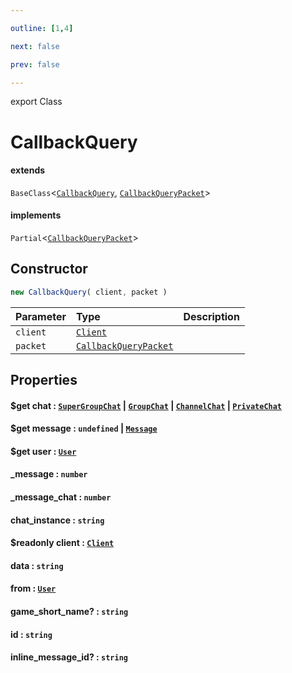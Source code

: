 ```yaml
---

outline: [1,4]

next: false

prev: false

---
```


export Class
# CallbackQuery
#### extends
 `BaseClass`\<[`CallbackQuery`](./CallbackQuery.md), [`CallbackQueryPacket`](../interfaces/CallbackQueryPacket.md)\>
#### implements
 `Partial`\<[`CallbackQueryPacket`](../interfaces/CallbackQueryPacket.md)\>

## Constructor
 ```ts
 new CallbackQuery( client, packet )
 ```
 
 | Parameter | Type | Description |
| :--- | :--- | :--- |
| `client` | [`Client`](./Client.md) | |
| `packet` | [`CallbackQueryPacket`](../interfaces/CallbackQueryPacket.md) | |

## Properties

#### $get chat : [`SuperGroupChat`](./SuperGroupChat.md) \| [`GroupChat`](./GroupChat.md) \| [`ChannelChat`](./ChannelChat.md) \| [`PrivateChat`](./PrivateChat.md)

#### $get message : `undefined` \| [`Message`](./Message.md)

#### $get user : [`User`](./User.md)

#### _message : `number`

#### _message_chat : `number`

#### chat_instance : `string`

#### $readonly client : [`Client`](./Client.md)

#### data : `string`

#### from : [`User`](./User.md)

#### game_short_name? : `string`

#### id : `string`

#### inline_message_id? : `string`
